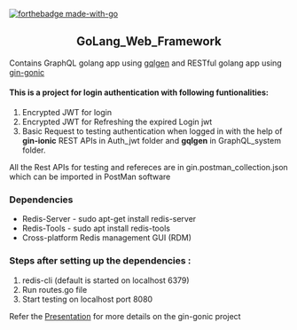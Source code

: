 [![forthebadge made-with-go](http://ForTheBadge.com/images/badges/made-with-go.svg)](https://go.dev/)
<span><h2 align="center">GoLang_Web_Framework </h2></span>
Contains GraphQL golang app using [gqlgen](https://github.com/99designs/gqlgen) and RESTful golang app using [gin-gonic](https://github.com/gin-gonic/gin)

#### This is a project for login authentication with following funtionalities: ####
1. Encrypted JWT for login 
2. Encrypted JWT for Refreshing the expired Login jwt
3. Basic Request to testing authentication when logged in with the help of **gin-ionic** REST APIs in Auth_jwt folder and **gqlgen** in GraphQL_system folder.

All the Rest APIs for testing and refereces are in gin.postman_collection.json which can be imported in PostMan software

### Dependencies
- Redis-Server - sudo apt-get install redis-server
- Redis-Tools  - sudo apt install redis-tools
- Cross-platform Redis management GUI (RDM)
	
### Steps after setting up the dependencies :
1. redis-cli (default is started on localhost 6379)
2. Run routes.go file 
3. Start testing on localhost port 8080

Refer the [Presentation](https://github.com/Rahil-Parikh/GoLang_Web_Framework/files/9472823/Go-Lang.IA.pptx) for more details on the gin-gonic project
